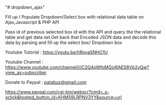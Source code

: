 "# dropdown_ajax" 

Fill up / Populate Dropdown/Select box with relational data table on Ajax,Javascript & PHP API 

Pass id of previous  selected box id with the API and query the the relational table and get data set.Get back that Encoded JSON data and decode this data by parsing and fill up the select box/ Dropdown box

Youtube Tutorial : https://youtu.be/hRoyaSNHO1U

Youtube Channel : https://www.youtube.com/channel/UC2Q4oWfoMQzi6AES8Vb2vQw?view_as=subscriber

Donate to Paypal : patabuz@gmail.com

https://www.paypal.com/cgi-bin/webscr?cmd=_s-xclick&hosted_button_id=KHM59LRPNV3YY&source=url
